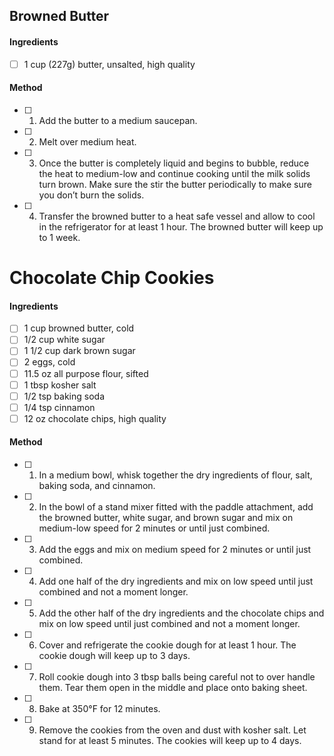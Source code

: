 ## Browned Butter

#### Ingredients

- [ ] 1 cup (227g) butter, unsalted, high quality

#### Method

- [ ] 1. Add the butter to a medium saucepan.
- [ ] 2. Melt over medium heat.
- [ ] 3. Once the butter is completely liquid and begins to bubble, reduce the heat to medium-low and continue cooking until the milk solids turn brown. Make sure the stir the butter periodically to make sure you don’t burn the solids.
- [ ] 4. Transfer the browned butter to a heat safe vessel and allow to cool in the refrigerator for at least 1 hour. The browned butter will keep up to 1 week.

# Chocolate Chip Cookies

#### Ingredients

- [ ] 1 cup browned butter, cold
- [ ] 1/2 cup white sugar
- [ ] 1 1/2 cup dark brown sugar
- [ ] 2 eggs, cold
- [ ] 11.5 oz all purpose flour, sifted
- [ ] 1 tbsp kosher salt
- [ ] 1/2 tsp baking soda
- [ ] 1/4 tsp cinnamon
- [ ] 12 oz chocolate chips, high quality

#### Method

- [ ] 1. In a medium bowl, whisk together the dry ingredients of flour, salt, baking soda, and cinnamon.
- [ ] 2. In the bowl of a stand mixer fitted with the paddle attachment, add the browned butter, white sugar, and brown sugar and mix on medium-low speed for 2 minutes or until just combined.
- [ ] 3. Add the eggs and mix on medium speed for 2 minutes or until just combined.
- [ ] 4. Add one half of the dry ingredients and mix on low speed until just combined and not a moment longer.
- [ ] 5. Add the other half of the dry ingredients and the chocolate chips and mix on low speed until just combined and not a moment longer.
- [ ] 6. Cover and refrigerate the cookie dough for at least 1 hour. The cookie dough will keep up to 3 days.
- [ ] 7. Roll cookie dough into 3 tbsp balls being careful not to over handle them. Tear them open in the middle and place onto baking sheet.
- [ ] 8. Bake at 350°F for 12 minutes.
- [ ] 9. Remove the cookies from the oven and dust with kosher salt. Let stand for at least 5 minutes. The cookies will keep up to 4 days.
